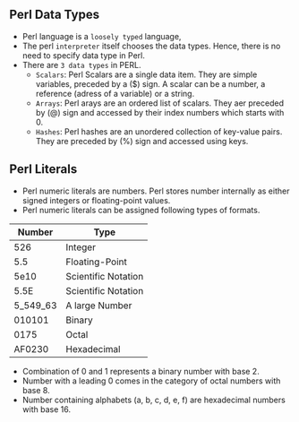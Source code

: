 ## Perl Data Types
- Perl language is a `loosely typed` language,
- The perl `interpreter` itself chooses the data types. Hence, there is no need to specify data type in Perl.
- There are `3 data types` in PERL.
    - `Scalars`: Perl Scalars are a single data item. They are simple variables, preceded by a ($) sign. A scalar can be a number, a reference (adress of a variable) or a string.
    - `Arrays`: Perl arays are an ordered list of scalars. They aer preceded by (@) sign and accessed by their index numbers which starts with 0.
    - `Hashes`: Perl hashes are an unordered collection of key-value pairs. They are preceded by (%) sign and accessed using keys.
## Perl Literals
- Perl numeric literals are numbers. Perl stores number internally as either signed integers or floating-point values.
- Perl numeric literals can be assigned following types of formats.

| Number | Type |
| - | - |
| 526 | Integer |
| 5.5 | Floating-Point |
| 5e10 | Scientific Notation |
| 5.5E | Scientific Notation |
| 5_549_63 | A large Number |
| 010101 | Binary |
| 0175 | Octal |
| AF0230 | Hexadecimal |

- Combination of 0 and 1 represents a binary number with base 2.
- Number with a leading 0 comes in the category of octal numbers with base 8.
- Number containing alphabets (a, b, c, d, e, f) are hexadecimal numbers with base 16.